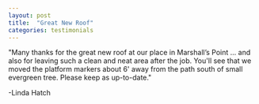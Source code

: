 ```yaml
---
layout: post
title:  "Great New Roof"
categories: testimonials
---
```


"Many thanks for the great new roof at our place in Marshall’s Point ... and also for leaving such a clean and neat area after the job. You'll see that we moved the platform markers about 6' away from the path south of small evergreen tree. Please keep as up-to-date."

-Linda Hatch



